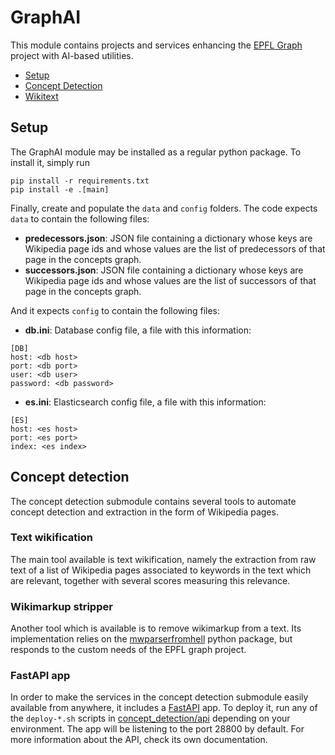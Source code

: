 # GraphAI

This module contains projects and services enhancing the [EPFL Graph](https://www.epfl.ch/education/educational-initiatives/cede/campusanalytics/epfl-graph/) project with AI-based utilities.

* [Setup](#setup)
* [Concept Detection](#concept-detection)
* [Wikitext](wikitext)

## Setup
The GraphAI module may be installed as a regular python package. To install it, simply run
```
pip install -r requirements.txt
pip install -e .[main]
```

Finally, create and populate the ``data`` and ``config`` folders. The code expects ``data`` to contain the following files:

* **predecessors.json**: JSON file containing a dictionary whose keys are Wikipedia page ids and whose values are the list of predecessors of that page in the concepts graph.
* **successors.json**: JSON file containing a dictionary whose keys are Wikipedia page ids and whose values are the list of successors of that page in the concepts graph.

And it expects ``config`` to contain the following files:

* **db.ini**: Database config file, a file with this information:
```
[DB]
host: <db host>
port: <db port>
user: <db user>
password: <db password>
```

* **es.ini**: Elasticsearch config file, a file with this information:
```
[ES]
host: <es host>
port: <es port>
index: <es index>
```

## Concept detection
The concept detection submodule contains several tools to automate concept detection and extraction in the form of Wikipedia pages.

### Text wikification
The main tool available is text wikification, namely the extraction from raw text of a list of Wikipedia pages associated to keywords in the text which are relevant, together with several scores measuring this relevance.

### Wikimarkup stripper
Another tool which is available is to remove wikimarkup from a text. Its implementation relies on the [mwparserfromhell](https://github.com/earwig/mwparserfromhell) python package, but responds to the custom needs of the EPFL graph project.

### FastAPI app
In order to make the services in the concept detection submodule easily available from anywhere, it includes a [FastAPI](https://fastapi.tiangolo.com/) app. To deploy it, run any of the ``deploy-*.sh`` scripts in [concept_detection/api](concept_detection/api) depending on your environment. The app will be listening to the port 28800 by default. For more information about the API, check its own documentation.
